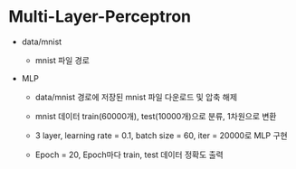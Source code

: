 # Multi-Layer-Perceptron

* data/mnist
  
  * mnist 파일 경로

* MLP

  * data/mnist 경로에 저장된 mnist 파일 다운로드 및 압축 해제

  * mnist 데이터 train(60000개), test(10000개)으로 분류, 1차원으로 변환

  * 3 layer, learning rate = 0.1, batch size = 60, iter = 20000로 MLP 구현

  * Epoch = 20, Epoch마다 train, test 데이터 정확도 출력
 
